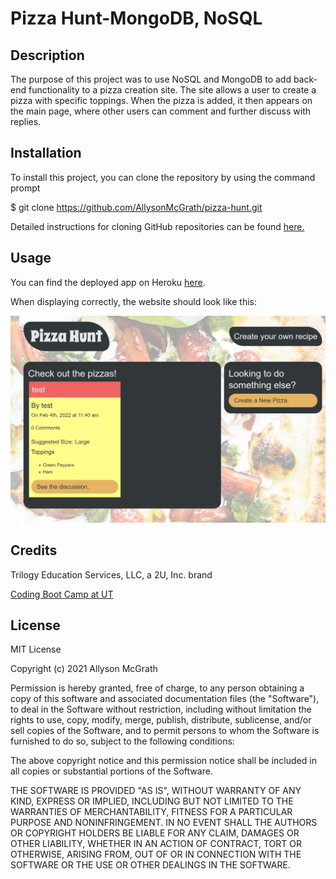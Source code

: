 # Pizza Hunt-MongoDB, NoSQL

## Description

The purpose of this project was to use NoSQL and MongoDB to add back-end functionality to a pizza creation site. The site allows a user to create a pizza with specific toppings. When the pizza is added, it then appears on the main page, where other users can comment and further discuss with replies.


## Installation

To install this project, you can clone the repository by using the command prompt

$ git clone https://github.com/AllysonMcGrath/pizza-hunt.git

Detailed instructions for cloning GitHub repositories can be found [here.](https://docs.github.com/en/github/creating-cloning-and-archiving-repositories/cloning-a-repository-from-github/cloning-a-repository)



## Usage

You can find the deployed app on Heroku [here](https://mcgrath-pizza-hunt.herokuapp.com/).

When displaying correctly, the website should look like this:

![Site with posts with pizza name, creator, and toppings, along with button to create your own](./pizzahuntsite.JPG)


## Credits

Trilogy Education Services, LLC, a 2U, Inc. brand

[Coding Boot Camp at UT](https://github.com/the-Coding-Boot-Camp-at-UT)


## License

MIT License

Copyright (c) 2021 Allyson McGrath

Permission is hereby granted, free of charge, to any person obtaining a copy
of this software and associated documentation files (the "Software"), to deal
in the Software without restriction, including without limitation the rights
to use, copy, modify, merge, publish, distribute, sublicense, and/or sell
copies of the Software, and to permit persons to whom the Software is
furnished to do so, subject to the following conditions:

The above copyright notice and this permission notice shall be included in all
copies or substantial portions of the Software.

THE SOFTWARE IS PROVIDED "AS IS", WITHOUT WARRANTY OF ANY KIND, EXPRESS OR
IMPLIED, INCLUDING BUT NOT LIMITED TO THE WARRANTIES OF MERCHANTABILITY,
FITNESS FOR A PARTICULAR PURPOSE AND NONINFRINGEMENT. IN NO EVENT SHALL THE
AUTHORS OR COPYRIGHT HOLDERS BE LIABLE FOR ANY CLAIM, DAMAGES OR OTHER
LIABILITY, WHETHER IN AN ACTION OF CONTRACT, TORT OR OTHERWISE, ARISING FROM,
OUT OF OR IN CONNECTION WITH THE SOFTWARE OR THE USE OR OTHER DEALINGS IN THE
SOFTWARE.
